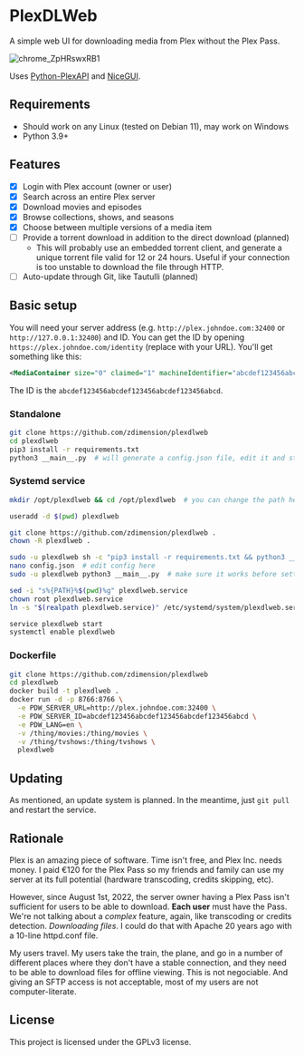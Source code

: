 # PlexDLWeb

A simple web UI for downloading media from Plex without the Plex Pass.

![chrome_ZpHRswxRB1](https://github.com/zdimension/plexdlweb/assets/4533568/c085d892-78d6-48ab-8290-55677daaac41)

Uses [Python-PlexAPI](https://github.com/pkkid/python-plexapi) and [NiceGUI](https://github.com/zauberzeug/nicegui).

## Requirements

- Should work on any Linux (tested on Debian 11), may work on Windows
- Python 3.9+

## Features

- [x] Login with Plex account (owner or user)
- [x] Search across an entire Plex server
- [x] Download movies and episodes
- [x] Browse collections, shows, and seasons
- [x] Choose between multiple versions of a media item
- [ ] Provide a torrent download in addition to the direct download (planned)
  - This will probably use an embedded torrent client, and generate a unique torrent file valid for 12 or 24 hours. Useful if your connection is too unstable to download the file through HTTP.
- [ ] Auto-update through Git, like Tautulli (planned)

## Basic setup

You will need your server address (e.g. `http://plex.johndoe.com:32400` or `http://127.0.0.1:32400`) and ID. You can get the ID by opening `https://plex.johndoe.com/identity` (replace with your URL). You'll get something like this:

```xml
<MediaContainer size="0" claimed="1" machineIdentifier="abcdef123456abcdef123456abcdef123456abcd" version="1.32.5.7516-8f4248874"> </MediaContainer>
```

The ID is the `abcdef123456abcdef123456abcdef123456abcd`.

### Standalone

```bash
git clone https://github.com/zdimension/plexdlweb
cd plexdlweb
pip3 install -r requirements.txt
python3 __main__.py  # will generate a config.json file, edit it and start again
```

### Systemd service

```bash
mkdir /opt/plexdlweb && cd /opt/plexdlweb  # you can change the path here

useradd -d $(pwd) plexdlweb

git clone https://github.com/zdimension/plexdlweb .
chown -R plexdlweb .

sudo -u plexdlweb sh -c "pip3 install -r requirements.txt && python3 __main__.py"
nano config.json  # edit config here
sudo -u plexdlweb python3 __main__.py  # make sure it works before setting up the service

sed -i "s%{PATH}%$(pwd)%g" plexdlweb.service
chown root plexdlweb.service
ln -s "$(realpath plexdlweb.service)" /etc/systemd/system/plexdlweb.service

service plexdlweb start
systemctl enable plexdlweb
```

### Dockerfile

```bash
git clone https://github.com/zdimension/plexdlweb
cd plexdlweb
docker build -t plexdlweb .
docker run -d -p 8766:8766 \
  -e PDW_SERVER_URL=http://plex.johndoe.com:32400 \
  -e PDW_SERVER_ID=abcdef123456abcdef123456abcdef123456abcd \
  -e PDW_LANG=en \
  -v /thing/movies:/thing/movies \
  -v /thing/tvshows:/thing/tvshows \
  plexdlweb
```

## Updating

As mentioned, an update system is planned. In the meantime, just `git pull` and restart the service.

## Rationale

Plex is an amazing piece of software. Time isn't free, and Plex Inc. needs money. I paid €120 for the Plex Pass so my friends and family can use my server at its full potential (hardware transcoding, credits skipping, etc).

However, since August 1st, 2022, the server owner having a Plex Pass isn't sufficient for users to be able to download. **Each user** must have the Pass. We're not talking about a *complex* feature, again, like transcoding or credits detection. *Downloading files*. I could do that with Apache 20 years ago with a 10-line httpd.conf file.

My users travel. My users take the train, the plane, and go in a number of different places where they don't have a stable connection, and they need to be able to download files for offline viewing. This is not negociable. And giving an SFTP access is not acceptable, most of my users are not computer-literate.

## License

This project is licensed under the GPLv3 license.
